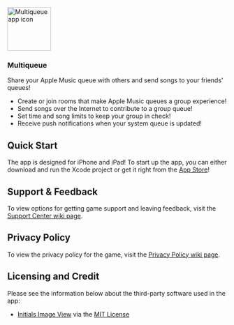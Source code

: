 <img src="https://user-images.githubusercontent.com/40375449/182772604-4ab08608-0f31-41af-844d-75cfcfa29383.png" alt="Multiqueue app icon" width="100"/>

### Multiqueue

Share your Apple Music queue with others and send songs to your friends' queues!

- Create or join rooms that make Apple Music queues a group experience!
- Send songs over the Internet to contribute to a group queue!
- Set time and song limits to keep your group in check!
- Receive push notifications when your system queue is updated!

## Quick Start
The app is designed for iPhone and iPad! To start up the app, you can either download and run the Xcode project or get it right from the [App Store](https://apps.apple.com/us/app/multiqueue/id1604105691)!

## Support & Feedback

To view options for getting game support and leaving feedback, visit the [Support Center wiki page](https://github.com/BaBingoBango/Multiqueue/wiki/Support-Center).

## Privacy Policy

To view the privacy policy for the game, visit the [Privacy Policy wiki page](https://github.com/BaBingoBango/Multiqueue/wiki/Privacy-Policy).

## Licensing and Credit
Please see the information below about the third-party software used in the app:

- [Initials Image View](https://github.com/bachonk/InitialsImageView) via the [MIT License](https://github.com/bachonk/InitialsImageView/blob/master/LICENSE)
